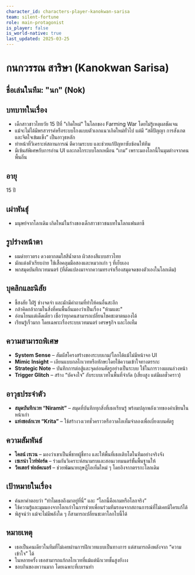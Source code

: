 ```yaml
---
character_id: characters-player-kanokwan-sarisa
team: silent-fortune
role: main-protagonist
is_player: false
is_world-native: true
last_updated: 2025-03-25
---
```


# กนกวรรณ สาริษา (Kanokwan Sarisa)

## ชื่อเล่นในทีม: "นก" (Nok)

## บทบาทในเรื่อง
- เด็กสาวชาวไทยวัย 15 ปีที่ "เกิดใหม่" ในโลกของ Farming War โดยไม่รู้เหตุผลชัดเจน
- แม้จะไม่ได้มีพรสวรรค์หรือระบบโกงแบบตัวเอกแนวเกิดใหม่ทั่วไป แต่มี “สติปัญญา การสังเกต และจิตใจเข้มแข็ง” เป็นอาวุธหลัก
- ทำหน้าที่วิเคราะห์สถานการณ์ ตีความระบบ และช่วยแก้ปัญหาซับซ้อนให้ทีม
- มีเซ้นส์พิเศษกับการอ่าน UI และกลไกระบบโลกเหมือน “เกม” เพราะมองโลกนี้ในมุมต่างจากคนพื้นถิ่น

## อายุ
15 ปี

## เผ่าพันธุ์
- มนุษย์จากโลกเดิม เกิดใหม่ในร่างของเด็กสาวชาวชนบทในโลกแฟนตาซี

## รูปร่างหน้าตา
- ผมดำยาวตรง ดวงตากลมใสสีน้ำตาล ผิวสองสีแบบสาวไทย
- มักแต่งตัวเรียบง่าย ใช้เสื้อคลุมมือสองและหมวกเก่า ๆ ที่เย็บเอง
- พกสมุดบันทึกเวทมนตร์ (ที่ดัดแปลงมาจากความทรงจำเรื่องสมุดจดของตัวเองในโลกเดิม)

## บุคลิกและนิสัย
- ขี้สงสัย ใฝ่รู้ ช่างจดจำ และมักมีคำถามที่ทำให้คนอื่นสะอึก
- กล้าคิดกล้าถามในสิ่งที่คนพื้นถิ่นมองว่าเป็นเรื่อง "ห้ามแตะ"
- อ่อนโยนแต่เด็ดเดี่ยว เชื่อว่าทุกคนสามารถเปลี่ยนโชคชะตาตนเองได้
- เรียนรู้เร็วมาก โดยเฉพาะเรื่องระบบเวทมนตร์ เศรษฐกิจ และไอเท็ม

## ความสามารถพิเศษ
- **System Sense** – สัมผัสโครงสร้างของระบบเกม/โลกได้แม้ไม่มีหน้าจอ UI
- **Mimic Insight** – เลียนแบบกลไกเวทหรือทักษะโดยใช้ความเข้าใจทางตรรกะ
- **Strategic Note** – บันทึกการต่อสู้และจุดอ่อนศัตรูอย่างเป็นระบบ ใช้ในการวางแผนล่วงหน้า
- **Trigger Glitch** – สร้าง “บัคจงใจ” กับระบบเวทในพื้นที่จำกัด (เสี่ยงสูง แต่มีผลชั่วคราว)

## อาวุธประจำตัว
- **สมุดบันทึกเวท “Niramit”** – สมุดที่บันทึกทุกสิ่งที่เธอเรียนรู้ พร้อมปลุกพลังเวทของคำเขียนในหน้าเก่า
- **แท่งชอล์กเวท “Krita”** – ใช้สร้างวงเวทชั่วคราวหรือวาดไอเท็มจำลองเพื่อเบี่ยงเบนศัตรู

## ความสัมพันธ์
- **ไคลน์ เรเวน** – มองว่าเขาเป็นพี่ชายผู้ชี้ทาง และให้พื้นที่เธอเติบโตในทีมอย่างจริงจัง
- **เซเรน่า ไวท์ฟอร์ด** – ร่วมกันวิเคราะห์สนามรบและสอนเวทมนตร์ขั้นพื้นฐานให้
- **วิคเตอร์ ฟอล์คเนอร์** – ช่วยพัฒนาทฤษฎีไอเท็มใหม่ ๆ โดยอิงจากตรรกะโลกเดิม

## เป้าหมายในเรื่อง
- ค้นหาคำตอบว่า “ทำไมเธอถึงมาอยู่ที่นี่” และ “โลกนี้คือเกมหรือโลกจริง”
- ใช้ความรู้และมุมมองจากโลกเก่าในการช่วยเพื่อนร่วมทีมรอดจากสถานการณ์ที่ไม่เคยมีใครแก้ได้
- พิสูจน์ว่า แม้จะไม่มีพลังใด ๆ ก็สามารถเปลี่ยนชะตาโลกใบนี้ได้

## หมายเหตุ
- เธอเป็นคนเดียวในทีมที่ไม่เคยผ่านการฝึกเวทแบบเป็นทางการ แต่สามารถดึงพลังจาก “ความเข้าใจ” ได้
- ในหลายครั้ง เธอสามารถแก้กลไกเวทที่แม้แต่นักเวทชั้นสูงยังงง
- ชอบกินของหวานมาก โดยเฉพาะที่เบเรนทำ